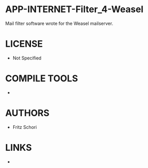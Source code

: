 APP-INTERNET-Filter_4-Weasel
============================

Mail filter software wrote for the Weasel mailserver.


LICENSE
===============
* Not Specified

COMPILE TOOLS
===============
* 

AUTHORS
===============
* Fritz Schori

LINKS
===============
* 
